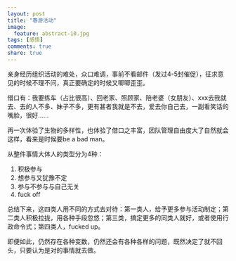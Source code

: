 ```yaml
---
layout: post
title: "春游活动"
image:
  feature: abstract-10.jpg
tags: [感悟]
comments: true
share: true
---
```


  亲身经历组织活动的难处，众口难调，事前不看邮件（发过4-5封催促），征求意见的时候不理不问，真正要确定的时候又唧唧歪歪。

  借口有：我要练车（占比很高）、回老家、照顾家、陪老婆（女朋友）、xxx去我就去、去的人不多、妹子不多，更有甚者我就是不去，爱去你自己去，一副看笑话的嘴脸，很好……

  再一次体验了生物的多样性，也体验了借口之丰富，团队管理自由度大了自然就会这样，看来是时候要be a bad man。

  从整件事情大体人的类型分为4种：

1. 积极参与
2. 想参与又犹豫不定
3. 参与不参与与自己无关
4. fuck off

  总结下来，这四类人用不同的方式去对待：第一类人，给予更多参与活动制定；第二类人积极拉拢，用各种手段忽悠；第三类，搞定更多的同类人就好，或者使用行政命令式；第四类人，fucked up。

  即便如此，仍然存在各种变数，仍然还会有各种各样的问题，既然决定了就不回头，只要认为是对的事情就去做。